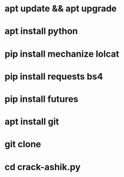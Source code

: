 # apt update && apt upgrade
# apt install python
# pip install mechanize lolcat
# pip install requests bs4
# pip install futures
# apt install git
# git clone 
# cd crack-ashik.py
